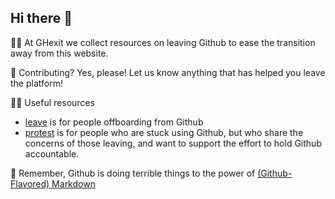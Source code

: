 ## Hi there 👋

🙋‍♀️ At GHexit we collect resources on leaving Github to ease the transition away from this website.

🌈 Contributing? Yes, please! Let us know anything that has helped you leave the platform!

👩‍💻 Useful resources
  * [leave](github.com/ghexit/leave) is for people offboarding from Github
  * [protest](github.com/ghexit/protest) is for people who are stuck using Github, but who share the concerns of those leaving, and want to support the effort to hold Github accountable.
  
🧙 Remember, Github is doing terrible things to the power of [(Github-Flavored) Markdown](https://docs.github.com/github/writing-on-github/getting-started-with-writing-and-formatting-on-github/basic-writing-and-formatting-syntax)
